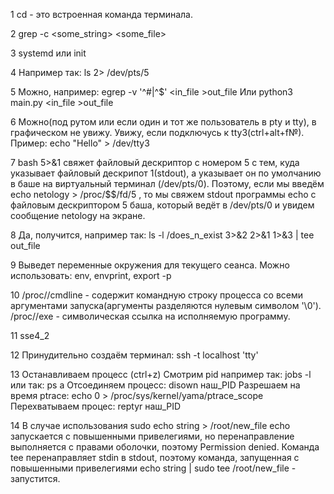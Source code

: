 1 
cd - это встроенная команда терминала. 

2
    grep -c <some_string> <some_file>

3 
systemd или init

4 
Например так: 
    ls 2> /dev/pts/5

5 
Можно, например: 
    egrep -v '^#|^$' <in_file >out_file
Или 
    python3 main.py <in_file >out_file

6 
Можно(под рутом или если один и тот же пользователь в pty и tty), в графическом не увижу. Увижу, если подключусь к tty3(ctrl+alt+f№). Пример: 
    echo "Hello" > /dev/tty3

7 
bash 5>&1 свяжет файловый дескриптор с номером 5 с тем, куда указывает файловый дескрипот 1(stdout), а указывает он по умолчанию в баше на виртуальный терминал (/dev/pts/0). Поэтому, если мы введём 
    echo netology > /proc/$$/fd/5
, то мы свяжем stdout программы echo с файловым дескриптором 5 баша, который ведёт в /dev/pts/0 и увидем сообщение netology на экране.

8
Да, получится, например так: 
    ls -l /does_n_exist 3>&2 2>&1 1>&3 | tee out_file  

9
Выведет переменные окружения для текущего сеанса. Можно использовать: env, envprint, export -p

10
/proc/<PID>/cmdline - содержит командную строку процесса <PID> со всеми аргументами запуска(аргументы разделяются нулевым символом '\0').
/proc/<PID>/exe - символическая ссылка на исполняемую программу.

11
sse4_2

12
Принудительно создаём терминал: 
    ssh -t localhost 'tty'

13
Останавливаем процесс (ctrl+z) 
Смотрим pid например так: jobs -l или так: ps a
Отсоединяем процесс: disown наш_PID
Разрешаем на время ptrace: echo 0 > /proc/sys/kernel/yama/ptrace_scope 
Перехватываем процес: reptyr наш_PID

14
В случае использования sudo echo string > /root/new_file echo запускается с повышенными привелегиями, но перенаправление выполняется с правами оболочки, поэтому Permission denied. 
Команда tee перенаправляет stdin в stdout, поэтому команда, запущенная с повышенными привелегиями echo string | sudo tee /root/new_file - запустится. 
